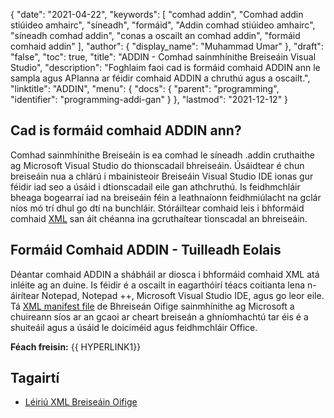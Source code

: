 {
  "date": "2021-04-22",
  "keywords": [
"comhad addin",
"Comhad addin stiúideo amhairc",
"síneadh",
"formáid",
"Addin comhad stiúideo amhairc",
"síneadh comhad addin",
"conas a oscailt an comhad addin",
"formáid comhaid addin"
],
  "author": {
    "display_name": "Muhammad Umar"
},
  "draft": "false",
  "toc": true,
  "title": "ADDIN - Comhad sainmhínithe Breiseáin Visual Studio",
  "description": "Foghlaim faoi cad is formáid comhaid ADDIN ann le sampla agus APIanna ar féidir comhaid ADDIN a chruthú agus a oscailt.",
  "linktitle": "ADDIN",
  "menu": {
    "docs": {
      "parent": "programming",
      "identifier": "programming-addi-gan"
}
},
  "lastmod": "2021-12-12"
}

## Cad is formáid comhaid ADDIN ann?

Comhad sainmhínithe Breiseáin is ea comhad le síneadh .addin cruthaithe ag Microsoft Visual Studio do thionscadail bhreiseáin. Úsáidtear é chun breiseáin nua a chlárú i mbainisteoir Breiseáin Visual Studio IDE ionas gur féidir iad seo a úsáid i dtionscadail eile gan athchruthú. Is feidhmchláir bheaga bogearraí iad na breiseáin féin a leathnaíonn feidhmiúlacht na gclár níos mó trí dhul go dtí na bunchláir. Stóráiltear comhaid leis i bhformáid comhaid [XML](/web/xml/) san áit chéanna ina gcruthaítear tionscadal an bhreiseáin.

## Formáid Comhaid ADDIN - Tuilleadh Eolais

Déantar comhaid ADDIN a shábháil ar diosca i bhformáid comhaid XML atá inléite ag an duine. Is féidir é a oscailt in eagarthóirí téacs coitianta lena n-áirítear Notepad, Notepad ++, Microsoft Visual Studio IDE, agus go leor eile. Tá [XML manifest file](https://learn.microsoft.com/en-us/office/dev/add-ins/develop/add-in-manifests?tabs=tabid-1) de Bhreiseán Oifige sainmhínithe ag Microsoft a chuireann síos ar an gcaoi ar cheart breiseán a ghníomhachtú tar éis é a shuiteáil agus a úsáid le doiciméid agus feidhmchláir Office.

**Féach freisin:** {{ HYPERLINK1}}

## Tagairtí

 * [Léiriú XML Breiseáin Oifige](https://learn.microsoft.com/en-us/office/dev/add-ins/develop/add-in-manifests?tabs=tabid-1)


